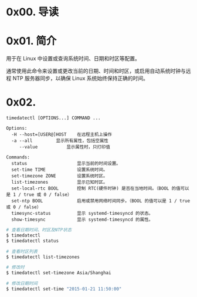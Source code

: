 # 0x00. 导读

# 0x01. 简介

用于在 Linux 中设置或查询系统时间、日期和时区等配置。

通常使用此命令来设置或更改当前的日期、时间和时区，或启用自动系统时钟与远程 NTP 服务器同步，以确保 Linux 系统始终保持正确的时间。

# 0x02. 

```
timedatectl [OPTIONS...] COMMAND ...

Options:
  -H --host=[USER@]HOST    在远程主机上操作
  -a --all		   显示所有属性，包括空属性
     --value		   显示属性时，只打印值

Commands:
  status                   显示当前的时间设置。
  set-time TIME            设置系统时间。
  set-timezone ZONE        设置系统时区。
  list-timezones           显示已知时区。
  set-local-rtc BOOL       控制 RTC(硬件时钟) 是否在当地时间。（BOOL 的值可以是 1 / true 或 0 / false）
  set-ntp BOOL             启用或禁用网络时间同步。（BOOL 的值可以是 1 / true 或 0 / false）
  timesync-status          显示 systemd-timesyncd 的状态。
  show-timesync            显示 systemd-timesyncd 的属性。
```

```bash
# 查看日期时间、时区及NTP状态
$ timedatectl
$ timedatectl status

# 查看时区列表
$ timedatectl list-timezones

# 修改时
$ timedatectl set-timezone Asia/Shanghai

# 修改日期时间
$ timedatectl set-time "2015-01-21 11:50:00"

```